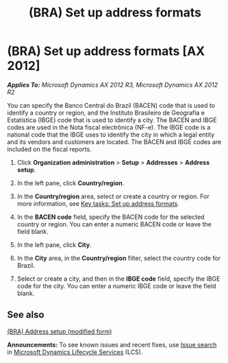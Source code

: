 ﻿---
title: (BRA) Set up address formats
TOCTitle: (BRA) Set up address formats
ms:assetid: b5b16507-1c9d-4bd9-8e4a-32b67b0a4069
ms:mtpsurl: https://technet.microsoft.com/en-us/library/JJ710600(v=AX.60)
ms:contentKeyID: 49384489
ms.date: 04/18/2014
mtps_version: v=AX.60
f1_keywords:
- BR - 00002
---

# (BRA) Set up address formats [AX 2012]


_**Applies To:** Microsoft Dynamics AX 2012 R3, Microsoft Dynamics AX 2012 R2_

You can specify the Banco Central do Brazil (BACEN) code that is used to identify a country or region, and the Instituto Brasileiro de Geografia e Estatistica (IBGE) code that is used to identify a city. The BACEN and IBGE codes are used in the Nota fiscal electrônica (NF-e). The IBGE code is a national code that the IBGE uses to identify the city in which a legal entity and its vendors and customers are located. The BACEN and IBGE codes are included on the fiscal reports.

1.  Click **Organization administration** \> **Setup** \> **Addresses** \> **Address setup**.

2.  In the left pane, click **Country/region**.

3.  In the **Country/region** area, select or create a country or region. For more information, see [Key tasks: Set up address formats](key-tasks-set-up-address-formats.md).

4.  In the **BACEN code** field, specify the BACEN code for the selected country or region. You can enter a numeric BACEN code or leave the field blank.

5.  In the left pane, click **City**.

6.  In the **City** area, in the **Country/region** filter, select the country code for Brazil.

7.  Select or create a city, and then in the **IBGE code** field, specify the IBGE code for the city. You can enter a numeric IBGE code or leave the field blank.

## See also

[(BRA) Address setup (modified form)](https://technet.microsoft.com/en-us/library/jj710525\(v=ax.60\))

  
**Announcements:** To see known issues and recent fixes, use [Issue search](http://go.microsoft.com/fwlink/?linkid=389258) in [Microsoft Dynamics Lifecycle Services](http://go.microsoft.com/fwlink/?linkid=306505) (LCS).

